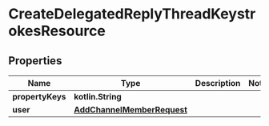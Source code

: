 
# CreateDelegatedReplyThreadKeystrokesResource

## Properties
Name | Type | Description | Notes
------------ | ------------- | ------------- | -------------
**propertyKeys** | **kotlin.String** |  | 
**user** | [**AddChannelMemberRequest**](AddChannelMemberRequest.md) |  | 



